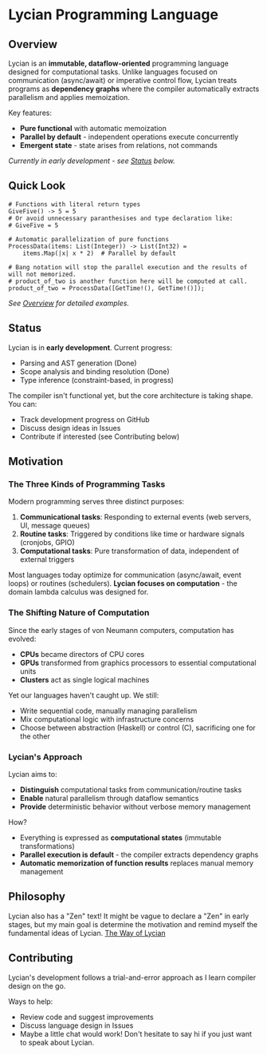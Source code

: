 # Lycian Programming Language

## Overview
Lycian is an **immutable, dataflow-oriented** programming language designed for computational tasks. Unlike languages focused on communication (async/await) or imperative control flow, Lycian treats programs as **dependency graphs** where the compiler automatically extracts parallelism and applies memoization.

Key features:
- **Pure functional** with automatic memoization
- **Parallel by default** - independent operations execute concurrently
- **Emergent state** - state arises from relations, not commands

*Currently in early development - see [Status](#status) below.*

## Quick Look
```lycian
# Functions with literal return types
GiveFive() -> 5 = 5
# Or avoid unnecessary paranthesises and type declaration like:
# GiveFive = 5

# Automatic parallelization of pure functions
ProcessData(items: List(Integer)) -> List(Int32) =
    items.Map(|x| x * 2)  # Parallel by default

# Bang notation will stop the parallel execution and the results of will not memorized.
# product_of_two is another function here will be computed at call.
product_of_two = ProcessData([GetTime!(), GetTime!()]);
```

*See [Overview](/doc/overview.md) for detailed examples.*

## Status

Lycian is in **early development**. Current progress:

- Parsing and AST generation (Done)
- Scope analysis and binding resolution (Done)
- Type inference (constraint-based, in progress)

The compiler isn't functional yet, but the core architecture is taking shape. You can:
- Track development progress on GitHub
- Discuss design ideas in Issues
- Contribute if interested (see Contributing below)

## Motivation

### The Three Kinds of Programming Tasks

Modern programming serves three distinct purposes:

1. **Communicational tasks**: Responding to external events (web servers, UI, message queues)
2. **Routine tasks**: Triggered by conditions like time or hardware signals (cronjobs, GPIO)
3. **Computational tasks**: Pure transformation of data, independent of external triggers

Most languages today optimize for communication (async/await, event loops) or routines (schedulers). **Lycian focuses on computation** - the domain lambda calculus was designed for.

### The Shifting Nature of Computation

Since the early stages of von Neumann computers, computation has evolved:
- **CPUs** became directors of CPU cores
- **GPUs** transformed from graphics processors to essential computational units
- **Clusters** act as single logical machines

Yet our languages haven't caught up. We still:
- Write sequential code, manually managing parallelism
- Mix computational logic with infrastructure concerns
- Choose between abstraction (Haskell) or control (C), sacrificing one for the other

### Lycian's Approach

Lycian aims to:
- **Distinguish** computational tasks from communication/routine tasks
- **Enable** natural parallelism through dataflow semantics
- **Provide** deterministic behavior without verbose memory management

How?
- Everything is expressed as **computational states** (immutable transformations)
- **Parallel execution is default** - the compiler extracts dependency graphs
- **Automatic memorization of function results** replaces manual memory management

## Philosophy

Lycian also has a "Zen" text! It might be vague to declare a "Zen" in early stages, but my main goal is determine the motivation and remind myself the fundamental ideas of Lycian.
[The Way of Lycian](/doc/the_way_of_lycian.md)

## Contributing

Lycian's development follows a trial-and-error approach as I learn compiler design on the go.

Ways to help:
- Review code and suggest improvements
- Discuss language design in Issues
- Maybe a little chat would work! Don't hesitate to say hi if you just want to speak about Lycian.
